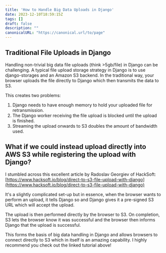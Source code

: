 ```yaml
---
title: 'How to Handle Big Data Uploads in Django'
date: 2023-12-10T18:59:15Z
tags: []
draft: false
description: ""
canonicalURL: "https://canonical.url/to/page"
---
```


## Traditional File Uploads in Django

Handling non-trivial big data file uploads (think >5gb/file) in Django can be challenging. A typical file upload storage strategy in Django is to use django-storages and an Amazon S3 backend. In the traditional way, your browser uploads the file directly to Django which then transmits the data to S3.

This creates two problems:

1. Django needs to have enough memory to hold your uploaded file for retransmission.
2. The Django worker receiving the file upload is blocked until the upload is finished.
3. Streaming the upload onwards to S3 doubles the amount of bandwidth used.

## What if we could instead upload directly into AWS S3 while registering the upload with Django?

I stumbled across this excellent article by Radoslav Georgiev of HackSoft: [https://www.hacksoft.io/blog/direct-to-s3-file-upload-with-django](https://www.hacksoft.io/blog/direct-to-s3-file-upload-with-django)

It's a slightly complicated set-up but in essence, when the browser wants to perform an upload, it tells Django so and Django gives it a pre-signed S3 URL which will accept the upload.

The upload is then performed directly by the browser to S3. On completion, S3 lets the browser know it was successful and the browser then informs Django that the upload is successful.

This forms the basis of big data handling in Django and allows browsers to connect directly to S3 which in itself is an amazing capability. I highly recommend you check out the linked tutorial above!

